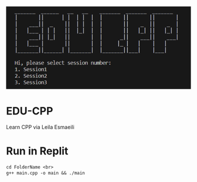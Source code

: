![image](https://raw.githubusercontent.com/ahspace7/EDU-CPP/main/object-storage/pic.PNG)

# EDU-CPP
Learn CPP via Leila Esmaeili
# Run in Replit
```run
cd FolderName <br>
g++ main.cpp -o main && ./main
```
